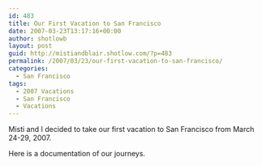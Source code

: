 ```yaml
---
id: 483
title: Our First Vacation to San Francisco
date: 2007-03-23T13:17:16+00:00
author: shotlowb
layout: post
guid: http://mistiandblair.shotlow.com/?p=483
permalink: /2007/03/23/our-first-vacation-to-san-francisco/
categories:
  - San Francisco
tags:
  - 2007 Vacations
  - San Francisco
  - Vacations
---
```

Misti and I decided to take our first vacation to San Francisco from March 24-29, 2007.

Here is a documentation of our journeys.